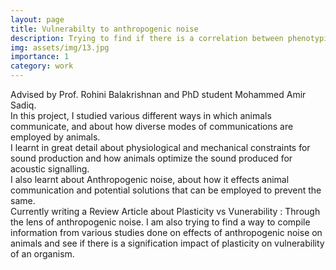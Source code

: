 ```yaml
---
layout: page
title: Vulnerabilty to anthropogenic noise
description: Trying to find if there is a correlation between phenotypic plasticity and vulnerability to anthropogenic noise. 
img: assets/img/13.jpg
importance: 1
category: work
---
```

Advised by Prof. Rohini Balakrishnan and PhD student Mohammed Amir Sadiq. <br>
In this project, I studied various different ways in which animals communicate, and about how diverse modes of communications are employed by animals. <br>
I learnt in great detail about physiological and mechanical constraints for sound production and how animals optimize the sound produced for acoustic signalling. <br>
I also learnt about Anthropogenic noise, about how it effects animal communication and potential solutions that can be employed to prevent the same.<br>
Currently writing a Review Article about Plasticity vs Vunerability : Through the lens of anthropogenic noise. I am also trying to find a way to compile information from various studies done on effects of anthropogenic noise on animals and see if there is a signification impact of plasticity on vulnerability of an organism.<br>
